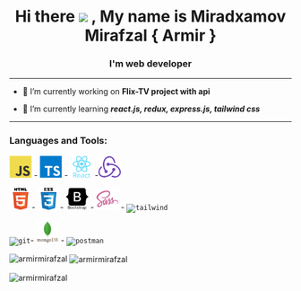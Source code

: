<h1 align="center">Hi there <img src="https://camo.githubusercontent.com/e8e7b06ecf583bc040eb60e44eb5b8e0ecc5421320a92929ce21522dbc34c891/68747470733a2f2f6d656469612e67697068792e636f6d2f6d656469612f6876524a434c467a6361737252346961377a2f67697068792e676966" width="35px"> ,       My name is Miradxamov Mirafzal { Armir }</h1>
<h3 align="center">I'm web developer</h3>

-----------------------------------------------------------
- 🔭 I’m currently working on **Flix-TV project with api**

- 🌱 I’m currently learning ***react.js, redux, express.js, tailwind css***
<p align="left">
</p>

<hr/>

<h3 align="left">Languages and Tools:</h3>

<p align="left"> 
  <code><img src="https://raw.githubusercontent.com/devicons/devicon/master/icons/javascript/javascript-original.svg" alt="javascript" width="40" height="40"/></code> -
  <code><img src="https://raw.githubusercontent.com/devicons/devicon/master/icons/typescript/typescript-original.svg" alt="typescript" width="40" height="40"/></code> -
  <code><img src="https://raw.githubusercontent.com/devicons/devicon/master/icons/react/react-original-wordmark.svg" alt="react" width="40" height="40"/></code>   -<code><img src="https://raw.githubusercontent.com/devicons/devicon/master/icons/redux/redux-original.svg" alt="redux" width="40" height="40"/></code>


  <code><img src="https://raw.githubusercontent.com/devicons/devicon/master/icons/html5/html5-original-wordmark.svg" alt="html5" width="40" height="40"/></code>-
  <code><img src="https://raw.githubusercontent.com/devicons/devicon/master/icons/css3/css3-original-wordmark.svg" alt="css3" width="40" height="40"/></code>-
  <code><img src="https://raw.githubusercontent.com/devicons/devicon/master/icons/bootstrap/bootstrap-plain-wordmark.svg" alt="bootstrap" width="40" height="40"/></code> -
  <code><img src="https://raw.githubusercontent.com/devicons/devicon/master/icons/sass/sass-original.svg" alt="sass" width="40" height="40"/></code> -
  <code><img src="https://www.vectorlogo.zone/logos/tailwindcss/tailwindcss-icon.svg" alt="tailwind" width="40" height="40"/></code>

  
  <code><img src="https://www.vectorlogo.zone/logos/git-scm/git-scm-icon.svg" alt="git" width="40" height="40"/></code>-
  <code><img src="https://raw.githubusercontent.com/devicons/devicon/master/icons/mongodb/mongodb-original-wordmark.svg" alt="mongodb" width="40" height="40"/></code> -
  <code><img src="https://www.vectorlogo.zone/logos/getpostman/getpostman-icon.svg" alt="postman" width="40" height="40"/></code> 
</p>

<p><img align="left" src="https://github-readme-stats.vercel.app/api/top-langs?username=armirmirafzal&show_icons=true&locale=en&layout=compact" alt="armirmirafzal" /></p>

<p>&nbsp;<img align="center" src="https://github-readme-stats.vercel.app/api?username=armirmirafzal&show_icons=true&locale=en" alt="armirmirafzal" /></p>

<p><img align="center" src="https://github-readme-streak-stats.herokuapp.com/?user=armirmirafzal&" alt="armirmirafzal" /></p>
